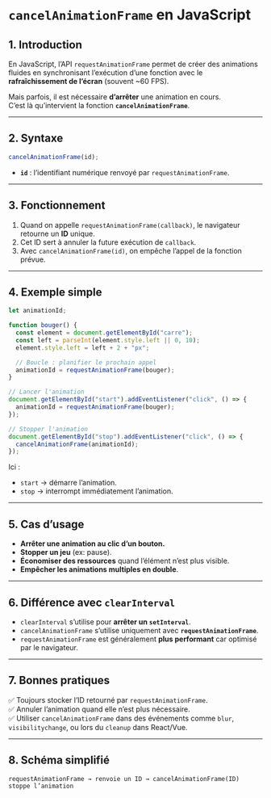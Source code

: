 # `cancelAnimationFrame` en JavaScript

## 1. Introduction

En JavaScript, l’API `requestAnimationFrame` permet de créer des animations fluides en synchronisant l’exécution d’une fonction avec le **rafraîchissement de l’écran** (souvent ~60 FPS).

Mais parfois, il est nécessaire **d’arrêter** une animation en cours.  
C’est là qu’intervient la fonction **`cancelAnimationFrame`**.

---

## 2. Syntaxe

```js
cancelAnimationFrame(id);
```

- **`id`** : l’identifiant numérique renvoyé par `requestAnimationFrame`.

---

## 3. Fonctionnement

1. Quand on appelle `requestAnimationFrame(callback)`, le navigateur retourne un **ID** unique.
2. Cet ID sert à annuler la future exécution de `callback`.
3. Avec `cancelAnimationFrame(id)`, on empêche l’appel de la fonction prévue.

---

## 4. Exemple simple

```js
let animationId;

function bouger() {
  const element = document.getElementById("carre");
  const left = parseInt(element.style.left || 0, 10);
  element.style.left = left + 2 + "px";

  // Boucle : planifier le prochain appel
  animationId = requestAnimationFrame(bouger);
}

// Lancer l'animation
document.getElementById("start").addEventListener("click", () => {
  animationId = requestAnimationFrame(bouger);
});

// Stopper l'animation
document.getElementById("stop").addEventListener("click", () => {
  cancelAnimationFrame(animationId);
});
```

Ici :
- `start` → démarre l’animation.
- `stop` → interrompt immédiatement l’animation.

---

## 5. Cas d’usage

- **Arrêter une animation au clic d’un bouton.**
- **Stopper un jeu** (ex: pause).
- **Économiser des ressources** quand l’élément n’est plus visible.
- **Empêcher les animations multiples en double**.

---

## 6. Différence avec `clearInterval`

- `clearInterval` s’utilise pour **arrêter un `setInterval`**.
- `cancelAnimationFrame` s’utilise uniquement avec **`requestAnimationFrame`**.
- `requestAnimationFrame` est généralement **plus performant** car optimisé par le navigateur.

---

## 7. Bonnes pratiques

✅ Toujours stocker l’ID retourné par `requestAnimationFrame`.  
✅ Annuler l’animation quand elle n’est plus nécessaire.  
✅ Utiliser `cancelAnimationFrame` dans des événements comme `blur`, `visibilitychange`, ou lors du `cleanup` dans React/Vue.  

---

## 8. Schéma simplifié

```
requestAnimationFrame → renvoie un ID → cancelAnimationFrame(ID) stoppe l’animation
```
